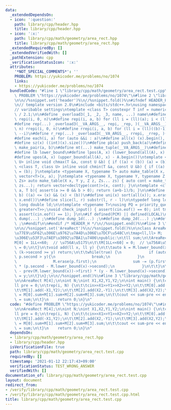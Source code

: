 ```yaml
---
data:
  _extendedDependsOn:
  - icon: ':question:'
    path: library/cpp/header.hpp
    title: library/cpp/header.hpp
  - icon: ':x:'
    path: library/cpp/math/geometry/area_rect.hpp
    title: library/cpp/math/geometry/area_rect.hpp
  _extendedRequiredBy: []
  _extendedVerifiedWith: []
  _pathExtension: cpp
  _verificationStatusIcon: ':x:'
  attributes:
    '*NOT_SPECIAL_COMMENTS*': ''
    PROBLEM: https://yukicoder.me/problems/no/1074
    links:
    - https://yukicoder.me/problems/no/1074
  bundledCode: "#line 1 \"library/cpp/math/geometry/area_rect.test.cpp\"\n#define\
    \ PROBLEM \"https://yukicoder.me/problems/no/1074\"\n#line 2 \"library/cpp/header.hpp\"\
    \n\n//%snippet.set('header')%\n//%snippet.fold()%\n#ifndef HEADER_H\n#define HEADER_H\n\
    \n// template version 2.0\n#include <bits/stdc++.h>\nusing namespace std;\n\n\
    // varibable settings\ntemplate <class T> constexpr T inf = numeric_limits<T>::max()\
    \ / 2.1;\n\n#define _overload3(_1, _2, _3, name, ...) name\n#define _rep(i, n)\
    \ repi(i, 0, n)\n#define repi(i, a, b) for (ll i = (ll)(a); i < (ll)(b); ++i)\n\
    #define rep(...) _overload3(__VA_ARGS__, repi, _rep, )(__VA_ARGS__)\n#define _rrep(i,\
    \ n) rrepi(i, 0, n)\n#define rrepi(i, a, b) for (ll i = (ll)((b)-1); i >= (ll)(a);\
    \ --i)\n#define r_rep(...) _overload3(__VA_ARGS__, rrepi, _rrep, )(__VA_ARGS__)\n\
    #define each(i, a) for (auto &&i : a)\n#define all(x) (x).begin(), (x).end()\n\
    #define sz(x) ((int)(x).size())\n#define pb(a) push_back(a)\n#define mp(a, b)\
    \ make_pair(a, b)\n#define mt(...) make_tuple(__VA_ARGS__)\n#define ub upper_bound\n\
    #define lb lower_bound\n#define lpos(A, x) (lower_bound(all(A), x) - A.begin())\n\
    #define upos(A, x) (upper_bound(all(A), x) - A.begin())\ntemplate <class T, class\
    \ U> inline void chmax(T &a, const U &b) { if ((a) < (b)) (a) = (b); }\ntemplate\
    \ <class T, class U> inline void chmin(T &a, const U &b) { if ((a) > (b)) (a)\
    \ = (b); }\ntemplate <typename X, typename T> auto make_table(X x, T a) { return\
    \ vector<T>(x, a); }\ntemplate <typename X, typename Y, typename Z, typename...\
    \ Zs> auto make_table(X x, Y y, Z z, Zs... zs) { auto cont = make_table(y, z,\
    \ zs...); return vector<decltype(cont)>(x, cont); }\n\ntemplate <class T> T cdiv(T\
    \ a, T b){ assert(a >= 0 && b > 0); return (a+b-1)/b; }\n\n#define is_in(x, a,\
    \ b) ((a) <= (x) && (x) < (b))\n#define uni(x) sort(all(x)); x.erase(unique(all(x)),\
    \ x.end())\n#define slice(l, r) substr(l, r - l)\n\ntypedef long long ll;\ntypedef\
    \ long double ld;\n\ntemplate <typename T>\nusing PQ = priority_queue<T, vector<T>,\
    \ greater<T>>;\nvoid check_input() { assert(cin.eof() == 0); int tmp; cin >> tmp;\
    \ assert(cin.eof() == 1); }\n\n#if defined(PCM) || defined(LOCAL)\n#else\n#define\
    \ dump(...) ;\n#define dump_1d(...) ;\n#define dump_2d(...) ;\n#define cerrendl\
    \ ;\n#endif\n\n#endif /* HEADER_H */\n//%snippet.end()%\n#line 3 \"library/cpp/math/geometry/area_rect.hpp\"\
    \n\n//%snippet.set('AreaRect')%\n//%snippet.fold()%\n\nclass AreaRect { //(0,0)-(X,Y)\u306E\
    \u77E9\u5F62\u306E\u9762\u7A4D\u306E\u7DCF\u548C\n\tmap<ll,ll> M;  // \u77E9\u5F62\
    \u306E\u53F3\u7AEF\u3092\u7BA1\u7406\npublic:\n\tll sum;\n\tAreaRect() {\n\t\t\
    M[0] = 1LL<<60;  // \u756A\u5175\n\t\tM[1LL<<60] = 0;  // \u756A\u5175\n\t\tsum\
    \ = 0;\n\t}\n\tvoid add(ll x, ll y) {\n\t\tauto k = M.lower_bound(x);\n\t\tif\
    \ (k->second >= y) return;\n\t\twhile(true) {\n            if (auto p = *prev(M.lower_bound(x));\
    \ p.second > y){\n                break;\n            }\n            else{;\n\
    \                M.erase(p.first);\n                sum -= (p.first - prev(M.lower_bound(p.first))->first)\
    \ * (p.second - M.lower_bound(x)->second);\n            }\n\t\t}\n\t\tsum += (x\
    \ - prev(M.lower_bound(x))->first) * (y - M.lower_bound(x)->second);\n\t\tM[x]\
    \ = y;\n\t}\n};\n\n//%snippet.end()%\n#line 3 \"library/cpp/math/geometry/area_rect.test.cpp\"\
    \n\nAreaRect M[4];\n\nint N;\nint X1,X2,Y1,Y2;\n\nint main() {\n\tcin>>N;\n\t\
    ll pre = 0;\n\trep(i, N) {\n\t\tcin>>X1>>Y1>>X2>>Y2;\n\t\tM[0].add(-X1,-Y1);\n\
    \t\tM[1].add(-X1,Y2);\n\t\tM[2].add(X2,-Y1);\n\t\tM[3].add(X2,Y2);\n\t\tll sum\
    \ = M[0].sum+M[1].sum+M[2].sum+M[3].sum;\n\t\tcout << sum-pre << endl;\n\t\tpre\
    \ = sum;\n\t}\n    return 0;\n}\n"
  code: "#define PROBLEM \"https://yukicoder.me/problems/no/1074\"\n#include \"area_rect.hpp\"\
    \n\nAreaRect M[4];\n\nint N;\nint X1,X2,Y1,Y2;\n\nint main() {\n\tcin>>N;\n\t\
    ll pre = 0;\n\trep(i, N) {\n\t\tcin>>X1>>Y1>>X2>>Y2;\n\t\tM[0].add(-X1,-Y1);\n\
    \t\tM[1].add(-X1,Y2);\n\t\tM[2].add(X2,-Y1);\n\t\tM[3].add(X2,Y2);\n\t\tll sum\
    \ = M[0].sum+M[1].sum+M[2].sum+M[3].sum;\n\t\tcout << sum-pre << endl;\n\t\tpre\
    \ = sum;\n\t}\n    return 0;\n}\n"
  dependsOn:
  - library/cpp/math/geometry/area_rect.hpp
  - library/cpp/header.hpp
  isVerificationFile: true
  path: library/cpp/math/geometry/area_rect.test.cpp
  requiredBy: []
  timestamp: '2021-01-12 22:17:43+09:00'
  verificationStatus: TEST_WRONG_ANSWER
  verifiedWith: []
documentation_of: library/cpp/math/geometry/area_rect.test.cpp
layout: document
redirect_from:
- /verify/library/cpp/math/geometry/area_rect.test.cpp
- /verify/library/cpp/math/geometry/area_rect.test.cpp.html
title: library/cpp/math/geometry/area_rect.test.cpp
---
```

